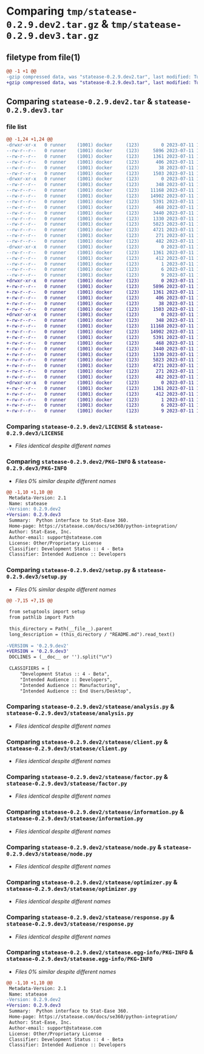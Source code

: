 # Comparing `tmp/statease-0.2.9.dev2.tar.gz` & `tmp/statease-0.2.9.dev3.tar.gz`

## filetype from file(1)

```diff
@@ -1 +1 @@
-gzip compressed data, was "statease-0.2.9.dev2.tar", last modified: Tue Jul 11 15:52:16 2023, max compression
+gzip compressed data, was "statease-0.2.9.dev3.tar", last modified: Tue Jul 11 15:57:20 2023, max compression
```

## Comparing `statease-0.2.9.dev2.tar` & `statease-0.2.9.dev3.tar`

### file list

```diff
@@ -1,24 +1,24 @@
-drwxr-xr-x   0 runner    (1001) docker     (123)        0 2023-07-11 15:52:16.060333 statease-0.2.9.dev2/
--rw-r--r--   0 runner    (1001) docker     (123)     5896 2023-07-11 15:51:50.000000 statease-0.2.9.dev2/LICENSE
--rw-r--r--   0 runner    (1001) docker     (123)     1361 2023-07-11 15:52:16.060333 statease-0.2.9.dev2/PKG-INFO
--rw-r--r--   0 runner    (1001) docker     (123)      406 2023-07-11 15:51:50.000000 statease-0.2.9.dev2/README.md
--rw-r--r--   0 runner    (1001) docker     (123)       38 2023-07-11 15:52:16.060333 statease-0.2.9.dev2/setup.cfg
--rw-r--r--   0 runner    (1001) docker     (123)     1503 2023-07-11 15:51:50.000000 statease-0.2.9.dev2/setup.py
-drwxr-xr-x   0 runner    (1001) docker     (123)        0 2023-07-11 15:52:16.060333 statease-0.2.9.dev2/statease/
--rw-r--r--   0 runner    (1001) docker     (123)      348 2023-07-11 15:51:50.000000 statease-0.2.9.dev2/statease/__init__.py
--rw-r--r--   0 runner    (1001) docker     (123)    11168 2023-07-11 15:51:50.000000 statease-0.2.9.dev2/statease/analysis.py
--rw-r--r--   0 runner    (1001) docker     (123)    14902 2023-07-11 15:51:50.000000 statease-0.2.9.dev2/statease/client.py
--rw-r--r--   0 runner    (1001) docker     (123)     5391 2023-07-11 15:51:50.000000 statease-0.2.9.dev2/statease/factor.py
--rw-r--r--   0 runner    (1001) docker     (123)      468 2023-07-11 15:51:50.000000 statease-0.2.9.dev2/statease/graph.py
--rw-r--r--   0 runner    (1001) docker     (123)     3440 2023-07-11 15:51:50.000000 statease-0.2.9.dev2/statease/information.py
--rw-r--r--   0 runner    (1001) docker     (123)     1330 2023-07-11 15:51:50.000000 statease-0.2.9.dev2/statease/node.py
--rw-r--r--   0 runner    (1001) docker     (123)     5823 2023-07-11 15:51:50.000000 statease-0.2.9.dev2/statease/optimizer.py
--rw-r--r--   0 runner    (1001) docker     (123)     4721 2023-07-11 15:51:50.000000 statease-0.2.9.dev2/statease/response.py
--rw-r--r--   0 runner    (1001) docker     (123)      271 2023-07-11 15:51:50.000000 statease-0.2.9.dev2/statease/row_status.py
--rw-r--r--   0 runner    (1001) docker     (123)      482 2023-07-11 15:51:50.000000 statease-0.2.9.dev2/statease/transform.py
-drwxr-xr-x   0 runner    (1001) docker     (123)        0 2023-07-11 15:52:16.060333 statease-0.2.9.dev2/statease.egg-info/
--rw-r--r--   0 runner    (1001) docker     (123)     1361 2023-07-11 15:52:16.000000 statease-0.2.9.dev2/statease.egg-info/PKG-INFO
--rw-r--r--   0 runner    (1001) docker     (123)      412 2023-07-11 15:52:16.000000 statease-0.2.9.dev2/statease.egg-info/SOURCES.txt
--rw-r--r--   0 runner    (1001) docker     (123)        1 2023-07-11 15:52:16.000000 statease-0.2.9.dev2/statease.egg-info/dependency_links.txt
--rw-r--r--   0 runner    (1001) docker     (123)        6 2023-07-11 15:52:16.000000 statease-0.2.9.dev2/statease.egg-info/requires.txt
--rw-r--r--   0 runner    (1001) docker     (123)        9 2023-07-11 15:52:16.000000 statease-0.2.9.dev2/statease.egg-info/top_level.txt
+drwxr-xr-x   0 runner    (1001) docker     (123)        0 2023-07-11 15:57:20.009617 statease-0.2.9.dev3/
+-rw-r--r--   0 runner    (1001) docker     (123)     5896 2023-07-11 15:57:00.000000 statease-0.2.9.dev3/LICENSE
+-rw-r--r--   0 runner    (1001) docker     (123)     1361 2023-07-11 15:57:20.009617 statease-0.2.9.dev3/PKG-INFO
+-rw-r--r--   0 runner    (1001) docker     (123)      406 2023-07-11 15:57:00.000000 statease-0.2.9.dev3/README.md
+-rw-r--r--   0 runner    (1001) docker     (123)       38 2023-07-11 15:57:20.009617 statease-0.2.9.dev3/setup.cfg
+-rw-r--r--   0 runner    (1001) docker     (123)     1503 2023-07-11 15:57:00.000000 statease-0.2.9.dev3/setup.py
+drwxr-xr-x   0 runner    (1001) docker     (123)        0 2023-07-11 15:57:20.009617 statease-0.2.9.dev3/statease/
+-rw-r--r--   0 runner    (1001) docker     (123)      348 2023-07-11 15:57:00.000000 statease-0.2.9.dev3/statease/__init__.py
+-rw-r--r--   0 runner    (1001) docker     (123)    11168 2023-07-11 15:57:00.000000 statease-0.2.9.dev3/statease/analysis.py
+-rw-r--r--   0 runner    (1001) docker     (123)    14902 2023-07-11 15:57:00.000000 statease-0.2.9.dev3/statease/client.py
+-rw-r--r--   0 runner    (1001) docker     (123)     5391 2023-07-11 15:57:00.000000 statease-0.2.9.dev3/statease/factor.py
+-rw-r--r--   0 runner    (1001) docker     (123)      468 2023-07-11 15:57:00.000000 statease-0.2.9.dev3/statease/graph.py
+-rw-r--r--   0 runner    (1001) docker     (123)     3440 2023-07-11 15:57:00.000000 statease-0.2.9.dev3/statease/information.py
+-rw-r--r--   0 runner    (1001) docker     (123)     1330 2023-07-11 15:57:00.000000 statease-0.2.9.dev3/statease/node.py
+-rw-r--r--   0 runner    (1001) docker     (123)     5823 2023-07-11 15:57:00.000000 statease-0.2.9.dev3/statease/optimizer.py
+-rw-r--r--   0 runner    (1001) docker     (123)     4721 2023-07-11 15:57:00.000000 statease-0.2.9.dev3/statease/response.py
+-rw-r--r--   0 runner    (1001) docker     (123)      271 2023-07-11 15:57:00.000000 statease-0.2.9.dev3/statease/row_status.py
+-rw-r--r--   0 runner    (1001) docker     (123)      482 2023-07-11 15:57:00.000000 statease-0.2.9.dev3/statease/transform.py
+drwxr-xr-x   0 runner    (1001) docker     (123)        0 2023-07-11 15:57:20.009617 statease-0.2.9.dev3/statease.egg-info/
+-rw-r--r--   0 runner    (1001) docker     (123)     1361 2023-07-11 15:57:20.000000 statease-0.2.9.dev3/statease.egg-info/PKG-INFO
+-rw-r--r--   0 runner    (1001) docker     (123)      412 2023-07-11 15:57:20.000000 statease-0.2.9.dev3/statease.egg-info/SOURCES.txt
+-rw-r--r--   0 runner    (1001) docker     (123)        1 2023-07-11 15:57:20.000000 statease-0.2.9.dev3/statease.egg-info/dependency_links.txt
+-rw-r--r--   0 runner    (1001) docker     (123)        6 2023-07-11 15:57:20.000000 statease-0.2.9.dev3/statease.egg-info/requires.txt
+-rw-r--r--   0 runner    (1001) docker     (123)        9 2023-07-11 15:57:20.000000 statease-0.2.9.dev3/statease.egg-info/top_level.txt
```

### Comparing `statease-0.2.9.dev2/LICENSE` & `statease-0.2.9.dev3/LICENSE`

 * *Files identical despite different names*

### Comparing `statease-0.2.9.dev2/PKG-INFO` & `statease-0.2.9.dev3/PKG-INFO`

 * *Files 0% similar despite different names*

```diff
@@ -1,10 +1,10 @@
 Metadata-Version: 2.1
 Name: statease
-Version: 0.2.9.dev2
+Version: 0.2.9.dev3
 Summary:  Python interface to Stat-Ease 360.
 Home-page: https://statease.com/docs/se360/python-integration/
 Author: Stat-Ease, Inc.
 Author-email: support@statease.com
 License: Other/Proprietary License
 Classifier: Development Status :: 4 - Beta
 Classifier: Intended Audience :: Developers
```

### Comparing `statease-0.2.9.dev2/setup.py` & `statease-0.2.9.dev3/setup.py`

 * *Files 0% similar despite different names*

```diff
@@ -7,15 +7,15 @@
 
 from setuptools import setup
 from pathlib import Path
 
 this_directory = Path(__file__).parent
 long_description = (this_directory / "README.md").read_text()
 
-VERSION = '0.2.9.dev2'
+VERSION = '0.2.9.dev3'
 DOCLINES = (__doc__ or '').split("\n")
 
 CLASSIFIERS = [
     "Development Status :: 4 - Beta",
     "Intended Audience :: Developers",
     "Intended Audience :: Manufacturing",
     "Intended Audience :: End Users/Desktop",
```

### Comparing `statease-0.2.9.dev2/statease/analysis.py` & `statease-0.2.9.dev3/statease/analysis.py`

 * *Files identical despite different names*

### Comparing `statease-0.2.9.dev2/statease/client.py` & `statease-0.2.9.dev3/statease/client.py`

 * *Files identical despite different names*

### Comparing `statease-0.2.9.dev2/statease/factor.py` & `statease-0.2.9.dev3/statease/factor.py`

 * *Files identical despite different names*

### Comparing `statease-0.2.9.dev2/statease/information.py` & `statease-0.2.9.dev3/statease/information.py`

 * *Files identical despite different names*

### Comparing `statease-0.2.9.dev2/statease/node.py` & `statease-0.2.9.dev3/statease/node.py`

 * *Files identical despite different names*

### Comparing `statease-0.2.9.dev2/statease/optimizer.py` & `statease-0.2.9.dev3/statease/optimizer.py`

 * *Files identical despite different names*

### Comparing `statease-0.2.9.dev2/statease/response.py` & `statease-0.2.9.dev3/statease/response.py`

 * *Files identical despite different names*

### Comparing `statease-0.2.9.dev2/statease.egg-info/PKG-INFO` & `statease-0.2.9.dev3/statease.egg-info/PKG-INFO`

 * *Files 0% similar despite different names*

```diff
@@ -1,10 +1,10 @@
 Metadata-Version: 2.1
 Name: statease
-Version: 0.2.9.dev2
+Version: 0.2.9.dev3
 Summary:  Python interface to Stat-Ease 360.
 Home-page: https://statease.com/docs/se360/python-integration/
 Author: Stat-Ease, Inc.
 Author-email: support@statease.com
 License: Other/Proprietary License
 Classifier: Development Status :: 4 - Beta
 Classifier: Intended Audience :: Developers
```

